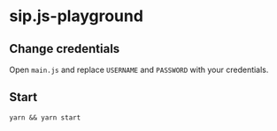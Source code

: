 # sip.js-playground

## Change credentials

Open `main.js` and replace `USERNAME` and `PASSWORD` with your credentials.

## Start

```shell
yarn && yarn start
```

